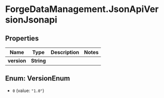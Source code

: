 # ForgeDataManagement.JsonApiVersionJsonapi

## Properties
Name | Type | Description | Notes
------------ | ------------- | ------------- | -------------
**version** | **String** |  | 


<a name="VersionEnum"></a>
## Enum: VersionEnum


* `0` (value: `"1.0"`)




